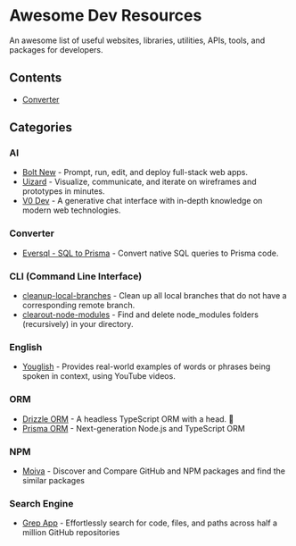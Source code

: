 # Awesome Dev Resources

An awesome list of useful websites, libraries, utilities, APIs, tools, and packages for developers.

## Contents

- [Converter](#converter)

## Categories

### AI

- [Bolt New](https://bolt.new/) - Prompt, run, edit, and deploy full-stack web apps.
- [Uizard](https://uizard.io/) - Visualize, communicate, and iterate on wireframes and prototypes in minutes.
- [V0 Dev](https://v0.dev/) - A generative chat interface with in-depth knowledge on modern web technologies.

### Converter
- [Eversql - SQL to Prisma](https://www.eversql.com/sql-to-prisma) - Convert native SQL queries to Prisma code.

### CLI (Command Line Interface)
- [cleanup-local-branches](https://www.npmjs.com/package/cleanup-local-branches) - Clean up all local branches that do not have a corresponding remote branch.
- [clearout-node-modules](https://www.npmjs.com/package/clearout-node-modules) - Find and delete node_modules folders (recursively) in your directory.

### English

- [Youglish](https://youglish.com/) - Provides real-world examples of words or phrases being spoken in context, using YouTube videos.

### ORM

- [Drizzle ORM](https://orm.drizzle.team/) - A headless TypeScript ORM with a head. 🐲
- [Prisma ORM](https://www.prisma.io/orm) - Next-generation Node.js and TypeScript ORM

### NPM

- [Moiva](https://moiva.io/) - Discover and Compare GitHub and NPM packages and find the similar packages

### Search Engine

- [Grep App](https://grep.app/) - Effortlessly search for code, files, and paths across half a million GitHub repositories
